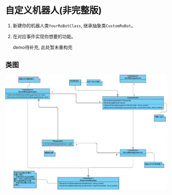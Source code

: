 # 自定义机器人(非完整版)

1. 新建你的机器人类`YourRoBotClass`, 继承抽象类`CustomRoBot`。
2. 在对应事件实现你想要的功能。

    demo待补充, 此处暂未重构完

## 类图
![查看类图](./UMLs/RoBot.png)